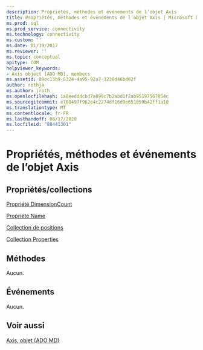```yaml
---
description: Propriétés, méthodes et événements de l’objet Axis
title: Propriétés, méthodes et événements de l’objet Axis | Microsoft Docs
ms.prod: sql
ms.prod_service: connectivity
ms.technology: connectivity
ms.custom: ''
ms.date: 01/19/2017
ms.reviewer: ''
ms.topic: conceptual
apitype: COM
helpviewer_keywords:
- Axis object [ADO MD], members
ms.assetid: 89ec13b9-6324-4a95-92a7-3230d46bd02f
author: rothja
ms.author: jroth
ms.openlocfilehash: 1a8eedddcbd7a899c7b2abd1f2ab95197567854c
ms.sourcegitcommit: e700497f962e4c2274df16d9e651059b42ff1a10
ms.translationtype: MT
ms.contentlocale: fr-FR
ms.lasthandoff: 08/17/2020
ms.locfileid: "88441301"
---
```

# <a name="axis-object-properties-methods-and-events"></a>Propriétés, méthodes et événements de l’objet Axis
## <a name="propertiescollections"></a>Propriétés/collections  
 [Propriété DimensionCount](../../../ado/reference/ado-md-api/dimensioncount-property-ado-md.md)  
  
 [Propriété Name](../../../ado/reference/ado-md-api/name-property-ado-md.md)  
  
 [Collection de positions](../../../ado/reference/ado-md-api/positions-collection-ado-md.md)  
  
 [Collection Properties](../../../ado/reference/ado-api/properties-collection-ado.md)  
  
## <a name="methods"></a>Méthodes  
 Aucun.  
  
## <a name="events"></a>Événements  
 Aucun.  
  
## <a name="see-also"></a>Voir aussi  
 [Axis, objet (ADO MD)](../../../ado/reference/ado-md-api/axis-object-ado-md.md)
